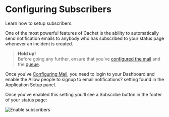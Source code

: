# Configuring Subscribers

Learn how to setup subscribers.

One of the most powerful features of Cachet is the ability to automatically
send notification emails to anybody who has subscribed to your status
page whenever an incident is created.

> **Hold up!**  
> Before going any further, ensure that you've [configured
> the mail][1] and the [queue][2].

Once you've [Configuring Mail][1], you need to login to your Dashboard and enable
the Allow people to signup to email notifications? setting found in the
Application Setup panel.

Once you've enabled this setting you'll see a Subscribe button in the footer
of your status page:

![Enable subscribers][3]

[1]: configuring-mail.md
[2]: configuring-queue.md
[3]: ../images/enable-subscribers.png
